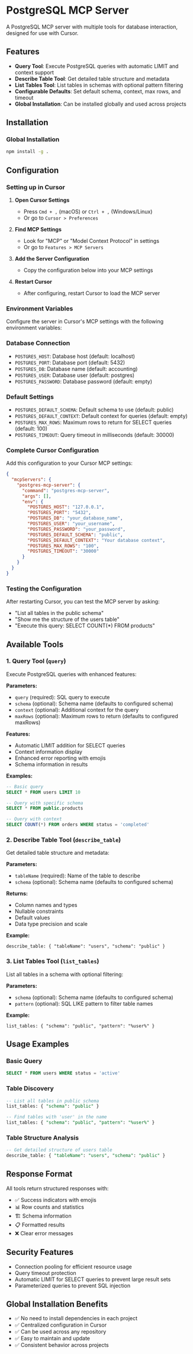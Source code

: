 # PostgreSQL MCP Server

A PostgreSQL MCP server with multiple tools for database interaction, designed for use with Cursor.

## Features

- **Query Tool**: Execute PostgreSQL queries with automatic LIMIT and context support
- **Describe Table Tool**: Get detailed table structure and metadata
- **List Tables Tool**: List tables in schemas with optional pattern filtering
- **Configurable Defaults**: Set default schema, context, max rows, and timeout
- **Global Installation**: Can be installed globally and used across projects

## Installation

### Global Installation

```bash
npm install -g .
```

## Configuration

### Setting up in Cursor

1. **Open Cursor Settings**
   - Press `Cmd + ,` (macOS) or `Ctrl + ,` (Windows/Linux)
   - Or go to `Cursor > Preferences`

2. **Find MCP Settings**
   - Look for "MCP" or "Model Context Protocol" in settings
   - Or go to `Features > MCP Servers`

3. **Add the Server Configuration**
   - Copy the configuration below into your MCP settings

4. **Restart Cursor**
   - After configuring, restart Cursor to load the MCP server

### Environment Variables

Configure the server in Cursor's MCP settings with the following environment variables:

### Database Connection
- `POSTGRES_HOST`: Database host (default: localhost)
- `POSTGRES_PORT`: Database port (default: 5432)
- `POSTGRES_DB`: Database name (default: accounting)
- `POSTGRES_USER`: Database user (default: postgres)
- `POSTGRES_PASSWORD`: Database password (default: empty)

### Default Settings
- `POSTGRES_DEFAULT_SCHEMA`: Default schema to use (default: public)
- `POSTGRES_DEFAULT_CONTEXT`: Default context for queries (default: empty)
- `POSTGRES_MAX_ROWS`: Maximum rows to return for SELECT queries (default: 100)
- `POSTGRES_TIMEOUT`: Query timeout in milliseconds (default: 30000)

### Complete Cursor Configuration

Add this configuration to your Cursor MCP settings:

```json
{
  "mcpServers": {
    "postgres-mcp-server": {
      "command": "postgres-mcp-server",
      "args": [],
      "env": {
        "POSTGRES_HOST": "127.0.0.1",
        "POSTGRES_PORT": "5432",
        "POSTGRES_DB": "your_database_name",
        "POSTGRES_USER": "your_username",
        "POSTGRES_PASSWORD": "your_password",
        "POSTGRES_DEFAULT_SCHEMA": "public",
        "POSTGRES_DEFAULT_CONTEXT": "Your database context",
        "POSTGRES_MAX_ROWS": "100",
        "POSTGRES_TIMEOUT": "30000"
      }
    }
  }
}
```

### Testing the Configuration

After restarting Cursor, you can test the MCP server by asking:

- "List all tables in the public schema"
- "Show me the structure of the users table"
- "Execute this query: SELECT COUNT(*) FROM products"

## Available Tools

### 1. Query Tool (`query`)

Execute PostgreSQL queries with enhanced features:

**Parameters:**
- `query` (required): SQL query to execute
- `schema` (optional): Schema name (defaults to configured schema)
- `context` (optional): Additional context for the query
- `maxRows` (optional): Maximum rows to return (defaults to configured maxRows)

**Features:**
- Automatic LIMIT addition for SELECT queries
- Context information display
- Enhanced error reporting with emojis
- Schema information in results

**Examples:**
```sql
-- Basic query
SELECT * FROM users LIMIT 10

-- Query with specific schema
SELECT * FROM public.products

-- Query with context
SELECT COUNT(*) FROM orders WHERE status = 'completed'
```

### 2. Describe Table Tool (`describe_table`)

Get detailed table structure and metadata:

**Parameters:**
- `tableName` (required): Name of the table to describe
- `schema` (optional): Schema name (defaults to configured schema)

**Returns:**
- Column names and types
- Nullable constraints
- Default values
- Data type precision and scale

**Example:**
```
describe_table: { "tableName": "users", "schema": "public" }
```

### 3. List Tables Tool (`list_tables`)

List all tables in a schema with optional filtering:

**Parameters:**
- `schema` (optional): Schema name (defaults to configured schema)
- `pattern` (optional): SQL LIKE pattern to filter table names

**Example:**
```
list_tables: { "schema": "public", "pattern": "%user%" }
```

## Usage Examples

### Basic Query
```sql
SELECT * FROM users WHERE status = 'active'
```

### Table Discovery
```sql
-- List all tables in public schema
list_tables: { "schema": "public" }

-- Find tables with 'user' in the name
list_tables: { "schema": "public", "pattern": "%user%" }
```

### Table Structure Analysis
```sql
-- Get detailed structure of users table
describe_table: { "tableName": "users", "schema": "public" }
```

## Response Format

All tools return structured responses with:
- ✅ Success indicators with emojis
- 📊 Row counts and statistics
- 🏗️ Schema information
- 📋 Formatted results
- ❌ Clear error messages

## Security Features

- Connection pooling for efficient resource usage
- Query timeout protection
- Automatic LIMIT for SELECT queries to prevent large result sets
- Parameterized queries to prevent SQL injection

## Global Installation Benefits

- ✅ No need to install dependencies in each project
- ✅ Centralized configuration in Cursor
- ✅ Can be used across any repository
- ✅ Easy to maintain and update
- ✅ Consistent behavior across projects